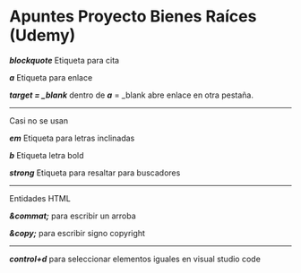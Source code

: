 # Apuntes Proyecto Bienes Raíces (Udemy)

***blockquote***
Etiqueta para cita

***a***
Etiqueta para enlace

***target = _blank*** dentro de ***a*** =
_blank  abre enlace en otra pestaña.

----

Casi no se usan

***em***
Etiqueta para letras inclinadas

***b***
Etiqueta letra bold

***strong***
Etiqueta para resaltar para buscadores

----
Entidades HTML

***\&commat;***
para escribir un arroba

***\&copy;***
para escribir signo copyright

----

***control+d*** para seleccionar elementos iguales en visual studio code
